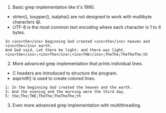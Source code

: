 1) Basic grep implementation like it's 1990.
* strlen(), toupper(), isalpha() are not designed to work with multibyte characters 😃️.
* UTF-8 is the most common text encoding where each character is 1 to 4 bytes.
```
In <ins>the</ins> beginning God created <ins>the</ins> heaven and <ins>the</ins> earth.
And God said, Let there be light: and there was light.
<ins>the</ins>;<ins>The</ins>;<ins>THE</ins>;TheThe;TheTheThe;th
```

2) More advanced grep implementation that prints individual lines.
* C headers are introduced to structure the program.
* asprintf() is used to create colored lines.
```
1: In the beginning God created the heaven and the earth.
3: And the evening and the morning were the third day.
5: the;The;THE;TheThe;TheTheThe;th
```

3) Even more advanced grep implementation with multithreading.
